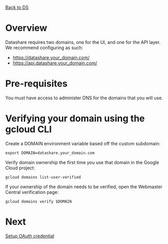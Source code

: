 [Back to DS](./README.md)

# Overview
Datashare requires two domains, one for the UI, and one for the API layer. We recommend configuring as such:
- https://datashare.your_domain.com/
- https://api.datashare.your_domain.com/

# Pre-requisites
You must have access to administer DNS for the domains that you will use.

# Verifying your domain using the gcloud CLI
Create a DOMAIN environment variable based off the custom subdomain:

```
export DOMAIN=datashare.your_domain.com
```

Verify domain ownership the first time you use that domain in the Google Cloud project:

```
gcloud domains list-user-verified
```

If your ownership of the domain needs to be verified, open the Webmaster Central verification page:

```
gcloud domains verify $DOMAIN
```

# Next
[Setup OAuth credential](./CREDENTIAL_SETUP.md)
